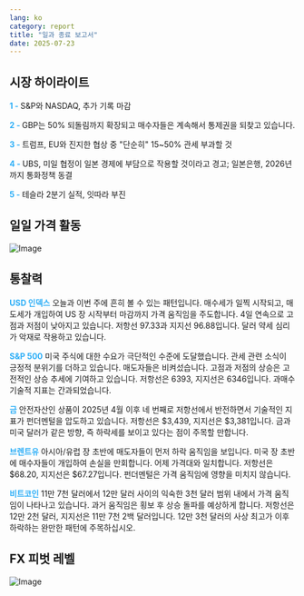 ```yaml
---
lang: ko
category: report
title: "일과 종료 보고서"
date: 2025-07-23
---
```



<h2>시장 하이라이트</h2>
<strong style="color: #2caef7;">1 - </strong> S&P와 NASDAQ, 추가 기록 마감

<strong style="color: #2caef7;">2 - </strong> GBP는 50% 되돌림까지 확장되고 매수자들은 계속해서 통제권을 되찾고 있습니다.

<strong style="color: #2caef7;">3 - </strong> 트럼프, EU와 진지한 협상 중 "단순히" 15~50% 관세 부과할 것

<strong style="color: #2caef7;">4 - </strong> UBS, 미일 협정이 일본 경제에 부담으로 작용할 것이라고 경고; 일본은행, 2026년까지 통화정책 동결


<strong style="color: #2caef7;">5 - </strong> 테슬라 2분기 실적, 잇따라 부진



<h2>일일 가격 활동</h2>
<img src="https://markleighedu.github.io/img/Jul-2025/23-Jul-2025/price.jpg" alt="Image"/>

<h2>통찰력</h2>
<strong style="color: #2caef7;">USD 인덱스</strong> 오늘과 이번 주에 흔히 볼 수 있는 패턴입니다. 매수세가 일찍 시작되고, 매도세가 개입하여 US 장 시작부터 마감까지 가격 움직임을 주도합니다. 4일 연속으로 고점과 저점이 낮아지고 있습니다. 저항선 97.33과 지지선 96.88입니다. 달러 약세 심리가 악재로 작용하고 있습니다.

<strong style="color: #2caef7;">S&P 500</strong> 미국 주식에 대한 수요가 극단적인 수준에 도달했습니다. 관세 관련 소식이 긍정적 분위기를 더하고 있습니다. 매도자들은 비켜섰습니다. 고점과 저점의 상승은 고전적인 상승 추세에 기여하고 있습니다. 저항선은 6393, 지지선은 6346입니다. 과매수 기술적 지표는 간과되었습니다.

<strong style="color: #2caef7;">금</strong> 안전자산인 상품이 2025년 4월 이후 네 번째로 저항선에서 반전하면서 기술적인 지표가 펀더멘털을 압도하고 있습니다. 저항선은 $3,439, 지지선은 $3,381입니다. 금과 미국 달러가 같은 방향, 즉 하락세를 보이고 있다는 점이 주목할 만합니다.

<strong style="color: #2caef7;">브렌트유</strong> 아시아/유럽 장 초반에 매도자들이 먼저 하락 움직임을 보입니다. 미국 장 초반에 매수자들이 개입하여 손실을 만회합니다. 어제 가격대와 일치합니다. 저항선은 $68.20, 지지선은 $67.27입니다. 펀더멘털은 가격 움직임에 영향을 미치지 않습니다.

<strong style="color: #2caef7;">비트코인</strong> 11만 7천 달러에서 12만 달러 사이의 익숙한 3천 달러 범위 내에서 가격 움직임이 나타나고 있습니다. 과거 움직임은 횡보 후 상승 돌파를 예상하게 합니다. 저항선은 12만 2천 달러, 지지선은 11만 7천 2백 달러입니다. 12만 3천 달러의 사상 최고가 이후 하락하는 완만한 패턴에 주목하십시오.



<h2>FX 피벗 레벨</h2>
<img src="https://markleighedu.github.io/img/Jul-2025/23-Jul-2025/pivot.jpg" alt="Image"/>
